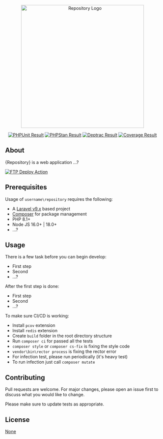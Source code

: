 <p align="center"><a href="https://github.com/username/repository" _target="blank"><img src="https://via.placeholder.com/400x200" width="400" alt="Repository Logo"></a></p>

<p align="center">
<a href="https://github.com/username/repository/actions/workflows/phpunit.yml"><img src="https://github.com/username/repository/workflows/PHPUnit/badge.svg" alt="PHPUnit Result"></a>
<a href="https://github.com/username/repository/actions/workflows/phpstan.yml"><img src="https://github.com/username/repository/workflows/PHPStan/badge.svg" alt="PHPStan Result"></a>
<a href="https://github.com/username/repository/actions/workflows/deptrac.yml"><img src="https://github.com/username/repository/workflows/Deptrac/badge.svg" alt="Deptrac Result"></a>
<a href="https://coveralls.io/github/username/repository?branch=develop"><img src="https://coveralls.io/repos/github/username/repository/badge.svg?branch=develop" alt="Coverage Result"></a>
</p>

## About

{Repository} is a web application ...?

<a href="https://github.com/SamKirkland/FTP-Deploy-Action" _target="_blank"><img src="https://img.shields.io/badge/Deployed With-FTP DEPLOY ACTION-%3CCOLOR%3E?style=for-the-badge&color=0077b6" alt="FTP Deploy Action"></a>

## Prerequisites

Usage of `username\repository` requires the following:

- A [Laravel v9.x](https://laravel.com/docs/9.x) based project
- [Composer](https://getcomposer.org/) for package management
- PHP 8.1+
- Node JS 16.0+ | 18.0+
- ...?

## Usage

There is a few task before you can begin develop:

- First step
- Second
- ...?

After the first step is done:

- First step
- Second
- ...?

To make sure CI/CD is working:

- Install `pcov` extension
- Install `redis` extension
- Create `build` folder in the root directory structure
- Run `composer ci` for passed all the tests
- `composer style` or `composer cs-fix` is fixing the style code
- `vendor\bin\rector process` is fixing the rector error
- For infection test, please run periodically (it's heavy test)
- To run infection just call `composer mutate`

## Contributing

Pull requests are welcome. For major changes, please open an issue first to discuss what you would like to change.

Please make sure to update tests as appropriate.

## License

[None](https://github.com/username/repository)
